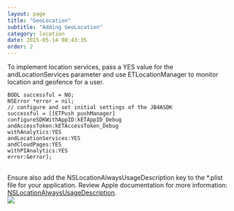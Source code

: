 ```yaml
---
layout: page
title: "GeoLocation"
subtitle: "Adding GeoLocation"
category: location
date: 2015-05-14 08:43:35
order: 2
---
```


To implement location services, pass a YES value for the andLocationServices parameter and use ETLocationManager to monitor location and geofence for a user.

~~~
BOOL successful = NO;
NSError *error = nil;
// configure and set initial settings of the JB4ASDK
successful = [[ETPush pushManager] configureSDKWithAppID:kETAppID_Debug
andAccessToken:kETAccessToken_Debug
withAnalytics:YES
andLocationServices:YES
andCloudPages:YES
withPIAnalytics:YES
error:&error];
~~~ 
<br/>
Ensure also add the NSLocationAlwaysUsageDescription key to the *.plist file for your application. Review Apple documentation for more information: <a href="https://developer.apple.com/library/ios/documentation/General/Reference/InfoPlistKeyReference/Articles/CocoaKeys.html#//apple_ref/doc/uid/TP40009251-SW18" target="_blank">NSLocationAlwaysUsageDescription</a>.

<br/>
<img class="img-responsive" src="{{ site.baseurl }}/assets/plist_locationservices_step1.png" /><br/>